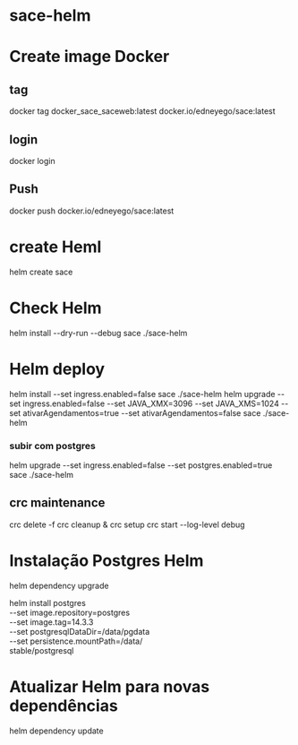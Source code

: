 # sace-helm

# Create image Docker

## tag
docker tag docker_sace_saceweb:latest docker.io/edneyego/sace:latest

## login
docker login

## Push
docker push docker.io/edneyego/sace:latest


# create Heml
helm create sace

# Check Helm
helm install --dry-run --debug  sace ./sace-helm

# Helm deploy 
helm install --set ingress.enabled=false  sace ./sace-helm 
helm upgrade --set ingress.enabled=false --set JAVA_XMX=3096 --set JAVA_XMS=1024 --set ativarAgendamentos=true --set ativarAgendamentos=false  sace ./sace-helm 

### subir com postgres
helm upgrade --set ingress.enabled=false --set postgres.enabled=true  sace ./sace-helm 

## crc maintenance

crc delete -f
crc cleanup & crc setup
crc start --log-level debug




# Instalação Postgres Helm

helm dependency upgrade

helm install postgres \
             --set image.repository=postgres \
             --set image.tag=14.3.3 \
             --set postgresqlDataDir=/data/pgdata \
             --set persistence.mountPath=/data/ \
             stable/postgresql

# Atualizar Helm para novas dependências
helm dependency update